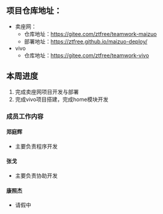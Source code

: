 ## 项目仓库地址：
  - 卖座网：
    - 仓库地址：https://gitee.com/ztfree/teamwork-maizuo
    - 部署地址：https://ztfree.github.io/maizuo-deploy/
  - vivo
    - 仓库地址：https://gitee.com/ztfree/teamwork-vivo



## 本周进度

  1. 完成卖座网项目开发与部署
  2. 完成vivo项目搭建，完成home模块开发



### 成员工作内容

#### 郑庭辉

- 主要负责程序开发

#### 张戈

- 主要负责协助开发

#### 康照杰

- 请假中

